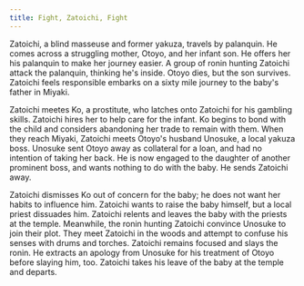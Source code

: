 ```yaml
---
title: Fight, Zatoichi, Fight
---
```


Zatoichi, a blind masseuse and former yakuza, travels by palanquin. He comes
across a struggling mother, Otoyo, and her infant son. He offers her his
palanquin to make her journey easier. A group of ronin hunting Zatoichi attack
the palanquin, thinking he's inside. Otoyo dies, but the son survives. Zatoichi
feels responsible embarks on a sixty mile journey to the baby's father in
Miyaki.

Zatoichi meetes Ko, a prostitute, who latches onto Zatoichi for his gambling
skills. Zatoichi hires her to help care for the infant. Ko begins to bond with
the child and considers abandoning her trade to remain with them. When they
reach Miyaki, Zatoichi meets Otoyo's husband Unosuke, a local yakuza boss.
Unosuke sent Otoyo away as collateral for a loan, and had no intention of taking
her back. He is now engaged to the daughter of another prominent boss, and wants
nothing to do with the baby. He sends Zatoichi away.

Zatoichi dismisses Ko out of concern for the baby; he does not want her habits
to influence him. Zatoichi wants to raise the baby himself, but a local priest
dissuades him. Zatoichi relents and leaves the baby with the priests at the
temple. Meanwhile, the ronin hunting Zatoichi convince Unosuke to join their
plot. They meet Zatoichi in the woods and attempt to confuse his senses with
drums and torches. Zatoichi remains focused and slays the ronin. He extracts an
apology from Unosuke for his treatment of Otoyo before slaying him, too.
Zatoichi takes his leave of the baby at the temple and departs.
